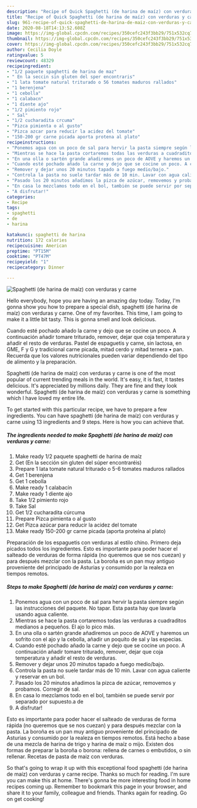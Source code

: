 ```yaml
---
description: "Recipe of Quick Spaghetti (de harina de maíz) con verduras y carne"
title: "Recipe of Quick Spaghetti (de harina de maíz) con verduras y carne"
slug: 961-recipe-of-quick-spaghetti-de-harina-de-maiz-con-verduras-y-carne
date: 2020-08-18T14:13:52.608Z
image: https://img-global.cpcdn.com/recipes/350cefc243f3bb29/751x532cq70/spaghetti-de-harina-de-maiz-con-verduras-y-carne-foto-principal.jpg
thumbnail: https://img-global.cpcdn.com/recipes/350cefc243f3bb29/751x532cq70/spaghetti-de-harina-de-maiz-con-verduras-y-carne-foto-principal.jpg
cover: https://img-global.cpcdn.com/recipes/350cefc243f3bb29/751x532cq70/spaghetti-de-harina-de-maiz-con-verduras-y-carne-foto-principal.jpg
author: Cecilia Doyle
ratingvalue: 5
reviewcount: 48329
recipeingredient:
- "1/2 paquete spaghetti de harina de maz"
- " En la seccin sin gluten del sper encontraris"
- "1 lata tomate natural triturado o 56 tomates maduros rallados"
- "1 berenjena"
- "1 cebolla"
- "1 calabacn"
- "1 diente ajo"
- "1/2 pimiento rojo"
- " Sal"
- "1/2 cucharadita crcuma"
- "Pizca pimienta o al gusto"
- "Pizca azcar para reducir la acidez del tomate"
- "150-200 gr carne picada aporta protena al plato"
recipeinstructions:
- "Ponemos agua con un poco de sal para hervir la pasta siempre según las instrucciones del paquete. No tapar. Esta pasta hay que lavarla usando agua caliente."
- "Mientras se hace la pasta cortaremos todas las verduras a cuadraditos medianos a pequeños. El ajo lo pico más."
- "En una olla o sartén grande añadiremos un poco de AOVE y haremos un sofrito con el ajo y la cebolla, añadir un poquito de sal y las especias."
- "Cuando esté pochado añado la carne y dejo que se cocine un poco. A continuación añadir tomare triturado, remover, dejar que coja temperatura y añadir el resto de verduras."
- "Remover y dejar unos 20 minutos tapado a fuego medio/bajo."
- "Controla la pasta no suele tardar más de 10 min. Lavar con agua caliente y reservar en un bol."
- "Pasado los 20 minutos añadimos la pizca de azúcar, removemos y probamos. Corregir de sal."
- "En casa lo mezclamos todo en el bol, también se puede servir por separado por supuesto.a de"
- "A disfrutar!"
categories:
- Recipe
tags:
- spaghetti
- de
- harina

katakunci: spaghetti de harina 
nutrition: 172 calories
recipecuisine: American
preptime: "PT15M"
cooktime: "PT47M"
recipeyield: "1"
recipecategory: Dinner

---
```



![Spaghetti (de harina de maíz) con verduras y carne](https://img-global.cpcdn.com/recipes/350cefc243f3bb29/751x532cq70/spaghetti-de-harina-de-maiz-con-verduras-y-carne-foto-principal.jpg)

Hello everybody, hope you are having an amazing day today. Today, I'm gonna show you how to prepare a special dish, spaghetti (de harina de maíz) con verduras y carne. One of my favorites. This time, I am going to make it a little bit tasty. This is gonna smell and look delicious.

Cuando esté pochado añado la carne y dejo que se cocine un poco. A continuación añadir tomare triturado, remover, dejar que coja temperatura y añadir el resto de verduras. Pastel de espaguetis y carne, sin lactosa, en GME, F y G y tradicional carne picada, mitad cerdo y mitad ternera • pan. Recuerda que los valores nutricionales pueden variar dependiendo del tipo de alimento y la preparación.

Spaghetti (de harina de maíz) con verduras y carne is one of the most popular of current trending meals in the world. It's easy, it is fast, it tastes delicious. It's appreciated by millions daily. They are fine and they look wonderful. Spaghetti (de harina de maíz) con verduras y carne is something which I have loved my entire life.


To get started with this particular recipe, we have to prepare a few ingredients. You can have spaghetti (de harina de maíz) con verduras y carne using 13 ingredients and 9 steps. Here is how you can achieve that.

<!--inarticleads1-->

##### The ingredients needed to make Spaghetti (de harina de maíz) con verduras y carne:

1. Make ready 1/2 paquete spaghetti de harina de maíz
1. Get  (En la sección sin gluten del súper encontraréis)
1. Prepare 1 lata tomate natural triturado o 5-6 tomates maduros rallados
1. Get 1 berenjena
1. Get 1 cebolla
1. Make ready 1 calabacín
1. Make ready 1 diente ajo
1. Take 1/2 pimiento rojo
1. Take  Sal
1. Get 1/2 cucharadita cúrcuma
1. Prepare Pizca pimienta o al gusto
1. Get Pizca azúcar para reducir la acidez del tomate
1. Make ready 150-200 gr carne picada (aporta proteína al plato)


Preparación de los espaguetis con verduras al estilo chino. Primero deja picados todos los ingredientes. Esto es importante para poder hacer el salteado de verduras de forma rápida (no queremos que se nos cuezan) y para después mezclar con la pasta. La boroña es un pan muy antiguo proveniente del principado de Asturias y consumido por la realeza en tiempos remotos. 

<!--inarticleads2-->

##### Steps to make Spaghetti (de harina de maíz) con verduras y carne:

1. Ponemos agua con un poco de sal para hervir la pasta siempre según las instrucciones del paquete. No tapar. Esta pasta hay que lavarla usando agua caliente.
1. Mientras se hace la pasta cortaremos todas las verduras a cuadraditos medianos a pequeños. El ajo lo pico más.
1. En una olla o sartén grande añadiremos un poco de AOVE y haremos un sofrito con el ajo y la cebolla, añadir un poquito de sal y las especias.
1. Cuando esté pochado añado la carne y dejo que se cocine un poco. A continuación añadir tomare triturado, remover, dejar que coja temperatura y añadir el resto de verduras.
1. Remover y dejar unos 20 minutos tapado a fuego medio/bajo.
1. Controla la pasta no suele tardar más de 10 min. Lavar con agua caliente y reservar en un bol.
1. Pasado los 20 minutos añadimos la pizca de azúcar, removemos y probamos. Corregir de sal.
1. En casa lo mezclamos todo en el bol, también se puede servir por separado por supuesto.a de
1. A disfrutar!


Esto es importante para poder hacer el salteado de verduras de forma rápida (no queremos que se nos cuezan) y para después mezclar con la pasta. La boroña es un pan muy antiguo proveniente del principado de Asturias y consumido por la realeza en tiempos remotos. Está hecho a base de una mezcla de harina de trigo y harina de maíz o mijo. Existen dos formas de preparar la boroña o borona: rellena de carnes o embutidos, o sin rellenar. Recetas de pasta de maiz con verduras. 

So that's going to wrap it up with this exceptional food spaghetti (de harina de maíz) con verduras y carne recipe. Thanks so much for reading. I'm sure you can make this at home. There's gonna be more interesting food in home recipes coming up. Remember to bookmark this page in your browser, and share it to your family, colleague and friends. Thanks again for reading. Go on get cooking!
